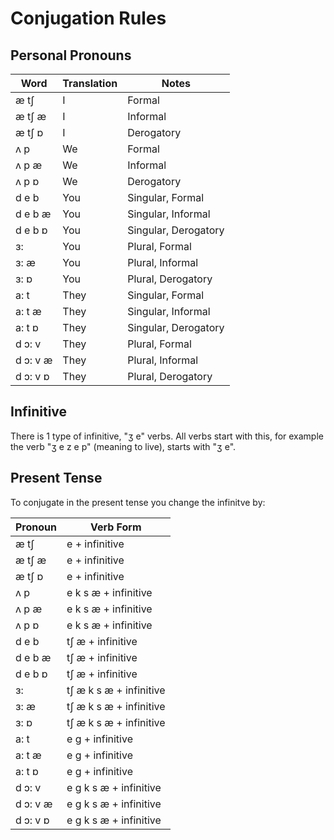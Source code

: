 # Conjugation Rules

## Personal Pronouns
Word|Translation|Notes
---|---|---
æ tʃ|I|Formal
æ tʃ æ|I|Informal
æ tʃ ɒ|I|Derogatory
ʌ p|We|Formal
ʌ p æ|We|Informal
ʌ p ɒ|We|Derogatory
d e b|You|Singular, Formal
d e b æ|You|Singular, Informal
d e b ɒ|You|Singular, Derogatory
ɜ:|You|Plural, Formal
ɜ: æ|You|Plural, Informal
ɜ: ɒ|You|Plural, Derogatory
a: t|They|Singular, Formal
a: t æ|They|Singular, Informal
a: t ɒ|They|Singular, Derogatory
d ɔ: v|They|Plural, Formal
d ɔ: v æ|They|Plural, Informal
d ɔ: v ɒ|They|Plural, Derogatory

## Infinitive
There is 1 type of infinitive, "ʒ e" verbs. All verbs start with this, for example the verb "ʒ e z e p" (meaning to live), starts with "ʒ e".

## Present Tense
To conjugate in the present tense you change the infinitve by:

Pronoun|Verb Form
---|---
æ tʃ|e + infinitive
æ tʃ æ|e + infinitive
æ tʃ ɒ|e + infinitive
ʌ p|e k s æ + infinitive
ʌ p æ|e k s æ + infinitive
ʌ p ɒ|e k s æ + infinitive
d e b|tʃ æ + infinitive
d e b æ|tʃ æ + infinitive
d e b ɒ|tʃ æ + infinitive
ɜ:|tʃ æ k s æ + infinitive
ɜ: æ|tʃ æ k s æ + infinitive
ɜ: ɒ|tʃ æ k s æ + infinitive
a: t|e g + infinitive
a: t æ|e g + infinitive
a: t ɒ|e g + infinitive
d ɔ: v|e g k s æ + infinitive
d ɔ: v æ|e g k s æ + infinitive
d ɔ: v ɒ|e g k s æ + infinitive